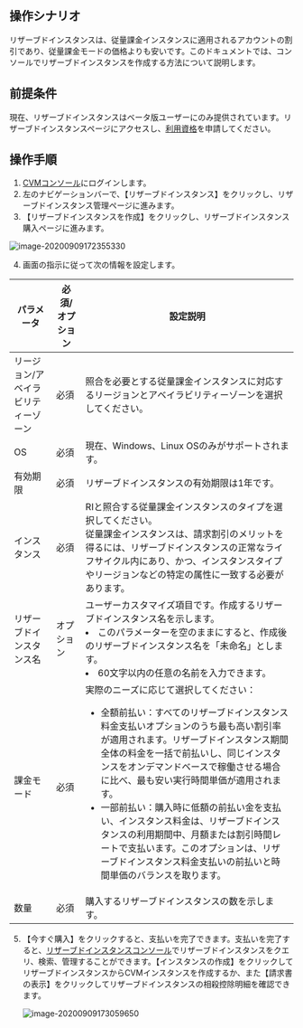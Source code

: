 ## 操作シナリオ

リザーブドインスタンスは、従量課金インスタンスに適用されるアカウントの割引であり、従量課金モードの価格よりも安いです。このドキュメントでは、コンソールでリザーブドインスタンスを作成する方法について説明します。

## 前提条件
現在、リザーブドインスタンスはベータ版ユーザーにのみ提供されています。リザーブドインスタンスページにアクセスし、[利用資格](https://intl.cloud.tencent.com/apply/p/bvrqmrrp5ns)を申請してください。

## 操作手順
1. [CVMコンソール](https://console.cloud.tencent.com/cvm/instance/index?rid=1)にログインします。
2. 左のナビゲーションバーで、【リザーブドインスタンス】をクリックし、リザーブドインスタンス管理ページに進みます。
3. 【リザーブドインスタンスを作成】をクリックし、リザーブドインスタンス購入ページに進みます。

![image-20200909172355330](https://main.qcloudimg.com/raw/f604c27f8faeded74797d78d66ada9c2.png)

4. 画面の指示に従って次の情報を設定します。

| パラメータ        | 必須/オプション | 設定説明                                |
| ------------------ | --------- | ------------------------------------------------------------ |
| リージョン/アベイラビリティーゾーン | 必須      | 照合を必要とする従量課金インスタンスに対応するリージョンとアベイラビリティーゾーンを選択してください。       |
| OS     | 必須      | 現在、Windows、Linux OSのみがサポートされます。                                    |
| 有効期限       | 必須      | リザーブドインスタンスの有効期限は1年です。                     |
| インスタンス         | 必須      | RIと照合する従量課金インスタンスのタイプを選択してください。</br>  従量課金インスタンスは、請求割引のメリットを得るには、リザーブドインスタンスの正常なライフサイクル内にあり、かつ、インスタンスタイプやリージョンなどの特定の属性に一致する必要があります。 |　
| リザーブドインスタンス名 | オプション      | ユーザーカスタマイズ項目です。作成するリザーブドインスタンス名を示します。<li> このパラメーターを空のままにすると、作成後のリザーブドインスタンス名を「未命名」とします。</li>  <li>  60文字以内の任意の名前を入力できます。</li> |
| 課金モード    | 必須      | 実際のニーズに応じて選択してください：</br> <ul><li>全額前払い：すべてのリザーブドインスタンス料金支払いオプションのうち最も高い割引率が適用されます。リザーブドインスタンス期間全体の料金を一括で前払いし、同じインスタンスをオンデマンドベースで稼働させる場合に比べ、最も安い実行時間単価が適用されます。</li><li>一部前払い：購入時に低額の前払い金を支払い、インスタンス料金は、リザーブドインスタンスの利用期間中、月額または割引時間レートで支払います。このオプションは、リザーブドインスタンス料金支払いの前払いと時間単価のバランスを取ります。</li> </ul> |　　　　
| 数量         | 必須      | 購入するリザーブドインスタンスの数を示します。                             |


5. 【今すぐ購入】をクリックすると、支払いを完了できます。支払いを完了すると、[リザーブドインスタンスコンソール](https://console.cloud.tencent.com/cvm/reservedinstances/)でリザーブドインスタンスをクエリ、検索、管理することができます。【インスタンスの作成】をクリックしてリザーブドインスタンスからCVMインスタンスを作成するか、また【請求書の表示】をクリックしてリザーブドインスタンスの相殺控除明細を確認できます。

   ![image-20200909173059650](https://main.qcloudimg.com/raw/86912bb5b8ceabbb071fbb6cfa06cadf.png)
